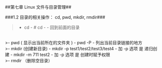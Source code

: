 ##第七章 Linux 文件与目录管理##

###1.2 目录的相关操作： cd, pwd, mkdir, rmdir###

>- cd
    - # cd - 
        - 回到前面的目录
    
<br/>
>- pwd  ( 显示出当前所在的文件夹 )
    - pwd -P
        - 列出当前目录链接的地方
        
<br/>
>- mkdir (创建新目录)
    - mkdir -p test1/test2/test3/test4
        - 加 -p 选项 是 递归创建
    - mkdir -m 711 test2
        - 加 -p 选项 是 创建时赋予权限
    
<br/>
>- rmdir （删除空目录）
